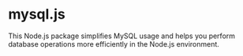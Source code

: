# mysql.js
This Node.js package simplifies MySQL usage and helps you perform database operations more efficiently in the Node.js environment.
